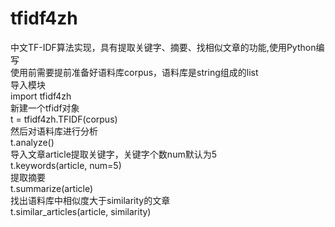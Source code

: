 # tfidf4zh
中文TF-IDF算法实现，具有提取关键字、摘要、找相似文章的功能,使用Python编写 </br>
使用前需要提前准备好语料库corpus，语料库是string组成的list </br>
导入模块 </br>
import tfidf4zh </br>
新建一个tfidf对象 </br>
t = tfidf4zh.TFIDF(corpus) </br>
然后对语料库进行分析 </br>
t.analyze() </br>
导入文章article提取关键字，关键字个数num默认为5 </br>
t.keywords(article, num=5) </br>
提取摘要 </br>
t.summarize(article) </br>
找出语料库中相似度大于similarity的文章 </br>
t.similar_articles(article, similarity)
